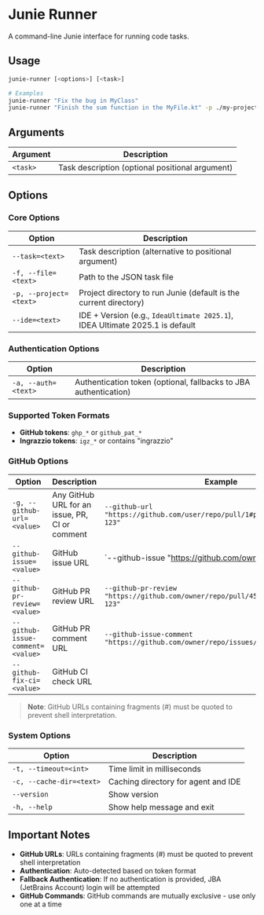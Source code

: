 # Junie Runner
A command-line Junie interface for running code tasks.

## Usage

``` bash
junie-runner [<options>] [<task>]

# Examples
junie-runner "Fix the bug in MyClass"
junie-runner "Finish the sum function in the MyFile.kt" -p ./my-project
```

## Arguments

| Argument | Description |
| --- | --- |
| `<task>` | Task description (optional positional argument) |

## Options

### Core Options

| Option | Description                                                       |
| --- |-------------------------------------------------------------------|
| `--task=<text>` | Task description (alternative to positional argument)             |
| `-f, --file=<text>` | Path to the JSON task file                                        |
| `-p, --project=<text>` | Project directory to run Junie (default is the current directory) |
| `--ide=<text>` | IDE + Version (e.g., `IdeaUltimate 2025.1`), IDEA Ultimate 2025.1 is default|

### Authentication Options

| Option | Description |
| --- | --- |
| `-a, --auth=<text>` | Authentication token (optional, fallbacks to JBA authentication) |

### Supported Token Formats
- **GitHub tokens**: `ghp_*` or `github_pat_*`
- **Ingrazzio tokens**: `igz_*` or contains "ingrazzio"

### GitHub Options

| Option | Description | Example |
| --- | --- | --- |
| `-g, --github-url=<value>` | Any GitHub URL for an issue, PR, CI or comment | `--github-url "https://github.com/user/repo/pull/1#pullrequestreview-123"` |
| `--github-issue=<value>` | GitHub issue URL | `--github-issue "https://github.com/owner/repo/issues/12" |
| `--github-pr-review=<value>` | GitHub PR review URL | `--github-pr-review "https://github.com/owner/repo/pull/456#pullrequestreview-123"` |
| `--github-issue-comment=<value>` | GitHub PR comment URL | `--github-issue-comment "https://github.com/owner/repo/issues/12#issuecomment-456"` |
| `--github-fix-ci=<value>` | GitHub CI check URL |  |

> **Note**: GitHub URLs containing fragments (#) must be quoted to prevent shell interpretation.
### System Options

| Option | Description |
| --- | --- |
| `-t, --timeout=<int>` | Time limit in milliseconds |
| `-c, --cache-dir=<text>` | Caching directory for agent and IDE |
| `--version` | Show version |
| `-h, --help` | Show help message and exit |


## Important Notes
- **GitHub URLs**: URLs containing fragments (#) must be quoted to prevent shell interpretation
- **Authentication**: Auto-detected based on token format
- **Fallback Authentication**: If no authentication is provided, JBA (JetBrains Account) login will be attempted
- **GitHub Commands**: GitHub commands are mutually exclusive - use only one at a time